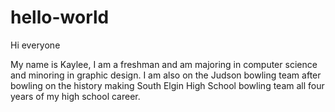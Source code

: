 # hello-world

Hi everyone

My name is Kaylee, I am a freshman and am majoring in computer science and minoring in graphic design. I am also on the Judson bowling team after bowling on the history making South Elgin High School bowling team all four years of my high school career.
